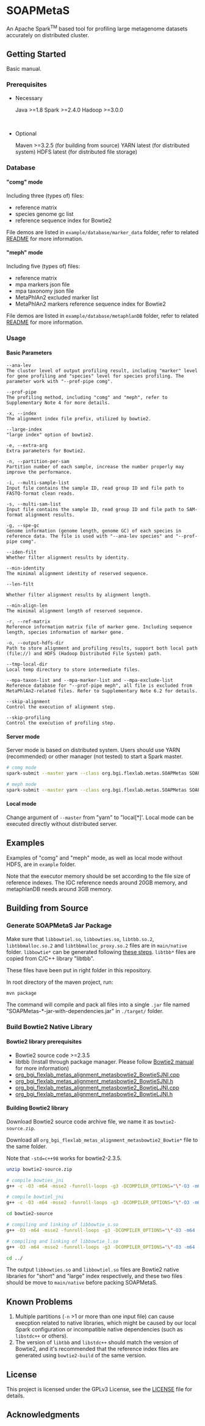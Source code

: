 # SOAPMetaS

An Apache Spark<sup>TM</sup> based tool for profiling large metagenome datasets accurately on distributed cluster.

## Getting Started

Basic manual.

### Prerequisites

+ Necessary

  Java >=1.8
  Spark >=2.4.0
  Hadoop >=3.0.0

<br>

+ Optional

  Maven >=3.2.5 (for building from source)
  YARN latest (for distributed system)
  HDFS latest (for distributed file storage)

### Database

#### "comg" mode

Including three (types of) files:

+ reference matrix
+ species genome gc list
+ reference sequence index for Bowtie2

File demos are listed in `example/database/marker_data` folder, refer to related [README](https://github.com/BGI-flexlab/SOAPMetaS/tree/dev_maple/example/database/marker_data/README.md) for more information.

#### "meph" mode

Including five (types of) files:

+ reference matrix
+ mpa markers json file
+ mpa taxonomy json file
+ MetaPhlAn2 excluded marker list
+ MetaPhlAn2 markers reference sequence index for Bowtie2

File demos are listed in `example/database/metaphlanDB` folder, refer to related [README](https://github.com/BGI-flexlab/SOAPMetaS/tree/dev_maple/example/database/metaphlanDB/README.md) for more information.

### Usage

#### Basic Parameters

```Text
--ana-lev
The cluster level of output profiling result, including "marker" level for gene profiling and "species" level for species profiling. The parameter work with "--prof-pipe comg".

--prof-pipe
The profiling method, including "comg" and "meph", refer to Supplementary Note 4 for more details.

-x, --index
The alignment index file prefix, utilized by bowtie2.

--large-index
"large index" option of bowtie2.

-e, --extra-arg
Extra parameters for Bowtie2.

-n, --partition-per-sam
Partition number of each sample, increase the number properly may improve the performance.

-i, --multi-sample-list
Input file contains the sample ID, read group ID and file path to FASTQ-format clean reads.

-s, --multi-sam-list
Input file contains the sample ID, read group ID and file path to SAM-format alignment results.

-g, --spe-gc
Genome information (genome length, genome GC) of each species in reference data. The file is used with "--ana-lev species" and "--prof-pipe comg".

--iden-filt
Whether filter alignment results by identity.

--min-identity
The minimal alignment identity of reserved sequence.

--len-filt

Whether filter alignment results by alignment length.

--min-align-len
The minimal alignment length of reserved sequence.

-r, --ref-matrix
Reference information matrix file of marker gene. Including sequence length, species information of marker gene.

-o, --output-hdfs-dir
Path to store alignment and profiling results, support both local path (file://) and HDFS (Hadoop Distributed File System) path.

--tmp-local-dir
Local temp directory to store intermediate files.

--mpa-taxon-list and --mpa-marker-list and --mpa-exclude-list
Reference database for "--prof-pipe meph", all file is excluded from MetaPhlAn2-related files. Refer to Supplementary Note 6.2 for details.

--skip-alignment
Control the execution of alignment step.

--skip-profiling
Control the execution of profiling step.
```

#### Server mode

Server mode is based on distributed system. Users should use YARN (recommended) or other manager (not tested) to start a Spark master.

```Bash
# comg mode
spark-submit --master yarn --class org.bgi.flexlab.metas.SOAPMetas SOAPMetaS.jar org.bgi.flexlab.metas.SOAPMetas --prof-pipe comg -i /path/to/sample.list -x Bowtie2ReferenceIndex_prefix --seq-mode se -o /path/to/output_directory -n 10 -e "--very-sensitive --no-unal --xeq --threads 1" --ana-lev markers --tmp-local-dir /path/to/local_temp --ref-matrix reference.matrix --spe-gc species_genome_gc.list

# meph mode
spark-submit --master yarn --class org.bgi.flexlab.metas.SOAPMetas SOAPMetaS.jar org.bgi.flexlab.metas.SOAPMetas --prof-pipe meph -i /path/to/sample.list -x Bowtie2ReferenceIndex_prefix --seq-mode se -o /path/to/output_directory -n 10 -e "--very-sensitive --no-unal --xeq --threads 1" --ana-lev markers --ref-matrix reference.matrix --tmp-local-dir /path/to/local_temp --mpa-marker-list mpa_marker_list.json --mpa-taxon-list mpa_taxonomy_list.json --mpa-exclude-list MetaPhlAn2_excluded.list
```

#### Local mode

Change argument of `--master` from "yarn" to "local[*]'. Local mode can be executed directly without distributed server.

## Examples

Examples of "comg" and "meph" mode, as well as local mode without HDFS, are in `example` folder.

Note that the executor memory should be set according to the file size of reference indexes. The IGC reference needs around 20GB memory, and metaphlanDB needs around 3GB memory.

## Building from Source

### Generate SOAPMetaS Jar Package

Make sure that `libbowtiel.so`, `libbowties.so`, `libtbb.so.2`, `libtbbmalloc.so.2` and `libtbbmalloc_proxy.so.2` files are in `main/native` folder. `libbowtie*` can be generated following [these steps](#Build-Bowtie2-Native-Library). `libtbb*` files are copied from C/C++ library "libtbb".

These files have been put in right folder in this repository.

In root directory of the maven project, run:

```Bash
mvn package
```

The command will compile and pack all files into a single `.jar` file named "SOAPMetas-*-jar-with-dependencies.jar" in `./target/` folder.

### Build Bowtie2 Native Library

#### Bowtie2 library prerequisites

+ Bowtie2 source code >=2.3.5
+ libtbb (Install through package manager. Please follow [Bowtie2 manual](http://bowtie-bio.sourceforge.net/bowtie2/manual.shtml#building-from-source) for more information)
+ [org_bgi_flexlab_metas_alignment_metasbowtie2_BowtieSJNI.cpp](https://github.com/BGI-flexlab/SOAPMetaS/blob/dev_maple/src/main/native/org_bgi_flexlab_metas_alignment_metasbowtie2_BowtieSJNI.cpp)
+ [org_bgi_flexlab_metas_alignment_metasbowtie2_BowtieSJNI.h](https://github.com/BGI-flexlab/SOAPMetaS/blob/dev_maple/src/main/native/org_bgi_flexlab_metas_alignment_metasbowtie2_BowtieSJNI.h)
+ [org_bgi_flexlab_metas_alignment_metasbowtie2_BowtieLJNI.cpp](https://github.com/BGI-flexlab/SOAPMetaS/blob/dev_maple/src/main/native/org_bgi_flexlab_metas_alignment_metasbowtie2_BowtieLJNI.cpp)
+ [org_bgi_flexlab_metas_alignment_metasbowtie2_BowtieLJNI.h](https://github.com/BGI-flexlab/SOAPMetaS/blob/dev_maple/src/main/native/org_bgi_flexlab_metas_alignment_metasbowtie2_BowtieLJNI.h)


#### Building Bowtie2 library

Download Bowtie2 source code archive file, we name it as `bowtie2-source.zip`.

Download all `org_bgi_flexlab_metas_alignment_metasbowtie2_Bowtie*` file to the same folder.

Note that `-std=c++98` works for bowtie2-2.3.5.

```Bash
unzip bowtie2-source.zip

# compile bowties_jni
g++ -c -O3 -m64 -msse2 -funroll-loops -g3 -DCOMPILER_OPTIONS="\"-O3 -m64 -msse2 -funroll-loops -g3 -std=c++98 -DPOPCNT_CAPABILITY -DWITH_TBB -DNO_SPINLOCK -DWITH_QUEUELOCK=1\"" -std=c++98 -DPOPCNT_CAPABILITY -DWITH_TBB -DNO_SPINLOCK -DWITH_QUEUELOCK=1 -fno-strict-aliasing -DBUILD_HOST="\"`hostname`\"" -DBUILD_TIME="\"`date`\"" -DCOMPILER_VERSION="\"`g++ -v 2>&1 | tail -1`\"" -D_LARGEFILE_SOURCE -D_FILE_OFFSET_BITS=64 -D_GNU_SOURCE -DBOWTIE_MM -DBOWTIE2 -DNDEBUG -Wall -I${JAVA_HOME}/include -I${JAVA_HOME}/include/linux org_bgi_flexlab_metas_alignment_metasbowtie2_BowtieSJNI.cpp -o bowties_jni.o -lz -lpthread -ltbb -ltbbmalloc_proxy -fPIC -shared

# compile bowtiel_jni
g++ -c -O3 -m64 -msse2 -funroll-loops -g3 -DCOMPILER_OPTIONS="\"-O3 -m64 -msse2 -funroll-loops -g3 -std=c++98 -DPOPCNT_CAPABILITY -DWITH_TBB -DNO_SPINLOCK -DWITH_QUEUELOCK=1\"" -std=c++98 -DPOPCNT_CAPABILITY -DWITH_TBB -DNO_SPINLOCK -DWITH_QUEUELOCK=1 -fno-strict-aliasing -DBUILD_HOST="\"`hostname`\"" -DBUILD_TIME="\"`date`\"" -DCOMPILER_VERSION="\"`g++ -v 2>&1 | tail -1`\"" -D_LARGEFILE_SOURCE -D_FILE_OFFSET_BITS=64 -D_GNU_SOURCE -DBOWTIE_MM -DBOWTIE2 -DBOWTIE_64BIT_INDEX -DNDEBUG -Wall -I${JAVA_HOME}/include -I${JAVA_HOME}/include/linux org_bgi_flexlab_metas_alignment_metasbowtie2_BowtieLJNI.cpp -o bowtiel_jni.o -lz -lpthread -ltbb -ltbbmalloc_proxy -fPIC -shared

cd bowtie2-source

# compiling and linking of libbowtie_s.so
g++ -O3 -m64 -msse2 -funroll-loops -g3 -DCOMPILER_OPTIONS="\"-O3 -m64 -msse2 -funroll-loops -g3 -std=c++98 -DPOPCNT_CAPABILITY -DWITH_TBB -DNO_SPINLOCK -DWITH_QUEUELOCK=1\"" -std=c++98 -DPOPCNT_CAPABILITY -DWITH_TBB -DNO_SPINLOCK -DWITH_QUEUELOCK=1 -fno-strict-aliasing -DBOWTIE2_VERSION="\"`cat VERSION`\"" -DBUILD_HOST="\"`hostname`\"" -DBUILD_TIME="\"`date`\"" -DCOMPILER_VERSION="\"`g++ -v 2>&1 | tail -1`\"" -D_LARGEFILE_SOURCE -D_FILE_OFFSET_BITS=64 -D_GNU_SOURCE -DBOWTIE_MM -DBOWTIE2 -DNDEBUG -Wall -I third_party -I${JAVA_HOME}/include -I${JAVA_HOME}/include/linux -o ../libbowties.so bt2_search.cpp ccnt_lut.cpp ref_read.cpp alphabet.cpp shmem.cpp edit.cpp bt2_idx.cpp bt2_io.cpp bt2_util.cpp reference.cpp ds.cpp multikey_qsort.cpp limit.cpp random_source.cpp qual.cpp pat.cpp sam.cpp read_qseq.cpp aligner_seed_policy.cpp aligner_seed.cpp aligner_seed2.cpp aligner_sw.cpp aligner_sw_driver.cpp aligner_cache.cpp aligner_result.cpp ref_coord.cpp mask.cpp pe.cpp aln_sink.cpp dp_framer.cpp scoring.cpp presets.cpp unique.cpp simple_func.cpp random_util.cpp aligner_bt.cpp sse_util.cpp aligner_swsse.cpp outq.cpp aligner_swsse_loc_i16.cpp aligner_swsse_ee_i16.cpp aligner_swsse_loc_u8.cpp aligner_swsse_ee_u8.cpp aligner_driver.cpp ../bowties_jni.o -lz -lpthread -ltbb -ltbbmalloc_proxy -fPIC -shared

# compiling and linking of libbowtie_l.so
g++ -O3 -m64 -msse2 -funroll-loops -g3 -DCOMPILER_OPTIONS="\"-O3 -m64 -msse2 -funroll-loops -g3 -std=c++98 -DPOPCNT_CAPABILITY -DWITH_TBB -DNO_SPINLOCK -DWITH_QUEUELOCK=1\"" -std=c++98 -DPOPCNT_CAPABILITY -DWITH_TBB -DNO_SPINLOCK -DWITH_QUEUELOCK=1 -fno-strict-aliasing -DBOWTIE2_VERSION="\"`cat VERSION`\"" -DBUILD_HOST="\"`hostname`\"" -DBUILD_TIME="\"`date`\"" -DCOMPILER_VERSION="\"`g++ -v 2>&1 | tail -1`\"" -D_LARGEFILE_SOURCE -D_FILE_OFFSET_BITS=64 -D_GNU_SOURCE -DBOWTIE_MM -DBOWTIE2 -DBOWTIE_64BIT_INDEX -DNDEBUG -Wall -I third_party -I${JAVA_HOME}/include -I${JAVA_HOME}/include/linux -o ../libbowtiel.so bt2_search.cpp ccnt_lut.cpp ref_read.cpp alphabet.cpp shmem.cpp edit.cpp bt2_idx.cpp bt2_io.cpp bt2_util.cpp reference.cpp ds.cpp multikey_qsort.cpp limit.cpp random_source.cpp qual.cpp pat.cpp sam.cpp read_qseq.cpp aligner_seed_policy.cpp aligner_seed.cpp aligner_seed2.cpp aligner_sw.cpp aligner_sw_driver.cpp aligner_cache.cpp aligner_result.cpp ref_coord.cpp mask.cpp pe.cpp aln_sink.cpp dp_framer.cpp scoring.cpp presets.cpp unique.cpp simple_func.cpp random_util.cpp aligner_bt.cpp sse_util.cpp aligner_swsse.cpp outq.cpp aligner_swsse_loc_i16.cpp aligner_swsse_ee_i16.cpp aligner_swsse_loc_u8.cpp aligner_swsse_ee_u8.cpp aligner_driver.cpp ../bowtiel_jni.o -lz -lpthread -ltbb -ltbbmalloc_proxy -fPIC -shared

cd ../
```

The output `libbowties.so` and `libbowtiel.so` files are Bowtie2 native libraries for "short" and "large" index respectively, and these two files should be move to `main/native` before packing SOAPMetaS.

## Known Problems

1. Multiple partitions (`-n` >1 or more than one input file) can cause execption related to native libraries, which might be caused by our local Spark configuration or incompatible native dependencies (such as `libstdc++` or others).
2. The version of `libtbb` and `libstdc++` should match the version of Bowtie2, and it's recommended that the reference index files are generated using `bowtie2-build` of the same version.

## License

This project is licensed under the GPLv3 License, see the [LICENSE](LICENSE) file for details.

## Acknowledgments
